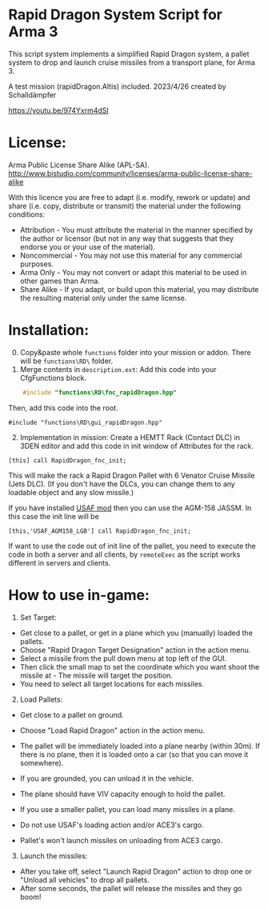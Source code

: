 # Rapid Dragon System Script for Arma 3
This script system implements a simplified Rapid Dragon system, a pallet system to drop and launch cruise missiles from a transport plane, for Arma 3.

A test mission (rapidDragon.Altis) included.
2023/4/26 created by Schalldämpfer

https://youtu.be/974Yxrm4dSI

# License:
Arma Public License Share Alike (APL-SA).
http://www.bistudio.com/community/licenses/arma-public-license-share-alike

With this licence you are free to adapt (i.e. modify, rework or update) and share (i.e. copy, distribute or transmit) the material under the following conditions:
* Attribution - You must attribute the material in the manner specified by the author or licensor (but not in any way that suggests that they endorse you or your use of the material).
* Noncommercial - You may not use this material for any commercial purposes.
* Arma Only - You may not convert or adapt this material to be used in other games than Arma.
* Share Alike - If you adapt, or build upon this material, you may distribute the resulting material only under the same license.

# Installation:
0. Copy&paste whole `functions` folder into your mission or addon.
There will be `functions\RD\` folder.
1. Merge contents in `description.ext`:
Add this code into your CfgFunctions block.
```cpp
	#include "functions\RD\fnc_rapidDragon.hpp"
```
Then, add this code into the root.
```sqf
#include "functions\RD\gui_rapidDragon.hpp"
```

2. Implementation in mission:
Create a HEMTT Rack (Contact DLC) in 3DEN editor and add this code in init window of Attributes for the rack.
```sqf
[this] call RapidDragon_fnc_init;
```
This will make the rack a Rapid Dragon Pallet with 6 Venator Cruise Missile (Jets DLC).
(If you don't have the DLCs, you can change them to any loadable object and any slow missile.)

If you have installed [USAF mod](https://steamcommunity.com/workshop/filedetails/?id=2397360831) then you can use the AGM-158 JASSM.
In this case the init line will be
```sqf
[this,'USAF_AGM158_LGB'] call RapidDragon_fnc_init;
```

If want to use the code out of init line of the pallet, 
you need to execute the code in both a server and all clients, 
by `remoteExec` as the script works different in servers and clients.

# How to use in-game:
1. Set Target:
* Get close to a pallet, or get in a plane which you (manually) loaded the pallets.
* Choose "Rapid Dragon Target Designation" action in the action menu.
* Select a missile from the pull down menu at top left of the GUI.
* Then click the small map to set the coordinate which you want shoot the missile at - The missile will target the position.
* You need to select all target locations for each missiles.

2. Load Pallets:
* Get close to a pallet on ground.
* Choose "Load Rapid Dragon" action in the action menu.
* The pallet will be immediately loaded into a plane nearby (within 30m). If there is no plane, then it is loaded onto a car (so that you can move it somewhere).
* If you are grounded, you can unload it in the vehicle.

* The plane should have VIV capacity enough to hold the pallet.
* If you use a smaller pallet, you can load many missiles in a plane.

* Do not use USAF's loading action and/or ACE3's cargo.
* Pallet's won't launch missiles on unloading from ACE3 cargo.

3. Launch the missiles:
* After you take off, select "Launch Rapid Dragon" action to drop one or "Unload all vehicles" to drop all pallets.
* After some seconds, the pallet will release the missiles and they go boom!
